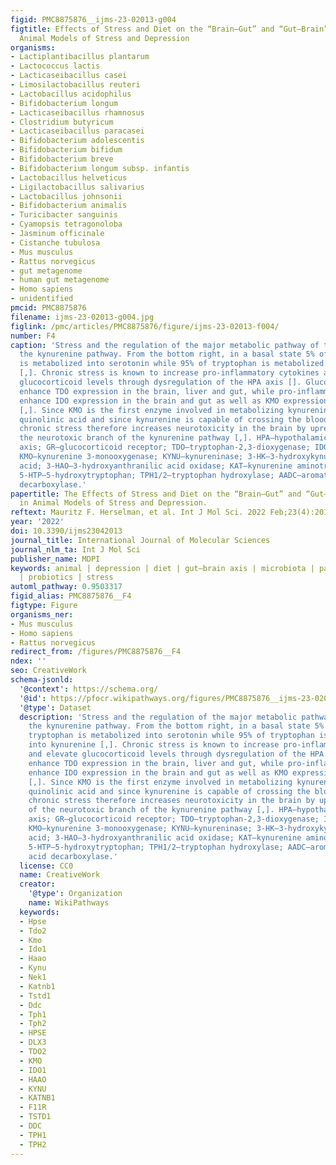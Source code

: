 ```yaml
---
figid: PMC8875876__ijms-23-02013-g004
figtitle: Effects of Stress and Diet on the “Brain–Gut” and “Gut–Brain” Pathways in
  Animal Models of Stress and Depression
organisms:
- Lactiplantibacillus plantarum
- Lactococcus lactis
- Lacticaseibacillus casei
- Limosilactobacillus reuteri
- Lactobacillus acidophilus
- Bifidobacterium longum
- Lacticaseibacillus rhamnosus
- Clostridium butyricum
- Lacticaseibacillus paracasei
- Bifidobacterium adolescentis
- Bifidobacterium bifidum
- Bifidobacterium breve
- Bifidobacterium longum subsp. infantis
- Lactobacillus helveticus
- Ligilactobacillus salivarius
- Lactobacillus johnsonii
- Bifidobacterium animalis
- Turicibacter sanguinis
- Cyamopsis tetragonoloba
- Jasminum officinale
- Cistanche tubulosa
- Mus musculus
- Rattus norvegicus
- gut metagenome
- human gut metagenome
- Homo sapiens
- unidentified
pmcid: PMC8875876
filename: ijms-23-02013-g004.jpg
figlink: /pmc/articles/PMC8875876/figure/ijms-23-02013-f004/
number: F4
caption: 'Stress and the regulation of the major metabolic pathway of tryptophan:
  the kynurenine pathway. From the bottom right, in a basal state 5% of dietary tryptophan
  is metabolized into serotonin while 95% of tryptophan is metabolized into kynurenine
  [,]. Chronic stress is known to increase pro-inflammatory cytokines and elevate
  glucocorticoid levels through dysregulation of the HPA axis []. Glucocorticoids
  enhance TDO expression in the brain, liver and gut, while pro-inflammatory cytokines
  enhance IDO expression in the brain and gut as well as KMO expression in the brain
  [,]. Since KMO is the first enzyme involved in metabolizing kynurenine into neurotoxic
  quinolinic acid and since kynurenine is capable of crossing the blood-brain-barrier,
  chronic stress therefore increases neurotoxicity in the brain by upregulation of
  the neurotoxic branch of the kynurenine pathway [,]. HPA—hypothalamic–pituitary–adrenal
  axis; GR—glucocorticoid receptor; TDO—tryptophan-2,3-dioxygenase; IDO—indolamine-2,3-dioxygenase;
  KMO—kynurenine 3-monooxygenase; KYNU—kynureninase; 3-HK—3-hydroxykynurenine; 3-HAA—3-hydroxyanthranilic
  acid; 3-HAO—3-hydroxyanthranilic acid oxidase; KAT—kynurenine aminotransferases;
  5-HTP—5-hydroxytryptophan; TPH1/2—tryptophan hydroxylase; AADC—aromatic amino acid
  decarboxylase.'
papertitle: The Effects of Stress and Diet on the “Brain–Gut” and “Gut–Brain” Pathways
  in Animal Models of Stress and Depression.
reftext: Mauritz F. Herselman, et al. Int J Mol Sci. 2022 Feb;23(4):2013.
year: '2022'
doi: 10.3390/ijms23042013
journal_title: International Journal of Molecular Sciences
journal_nlm_ta: Int J Mol Sci
publisher_name: MDPI
keywords: animal | depression | diet | gut–brain axis | microbiota | pathways | prebiotics
  | probiotics | stress
automl_pathway: 0.9503317
figid_alias: PMC8875876__F4
figtype: Figure
organisms_ner:
- Mus musculus
- Homo sapiens
- Rattus norvegicus
redirect_from: /figures/PMC8875876__F4
ndex: ''
seo: CreativeWork
schema-jsonld:
  '@context': https://schema.org/
  '@id': https://pfocr.wikipathways.org/figures/PMC8875876__ijms-23-02013-g004.html
  '@type': Dataset
  description: 'Stress and the regulation of the major metabolic pathway of tryptophan:
    the kynurenine pathway. From the bottom right, in a basal state 5% of dietary
    tryptophan is metabolized into serotonin while 95% of tryptophan is metabolized
    into kynurenine [,]. Chronic stress is known to increase pro-inflammatory cytokines
    and elevate glucocorticoid levels through dysregulation of the HPA axis []. Glucocorticoids
    enhance TDO expression in the brain, liver and gut, while pro-inflammatory cytokines
    enhance IDO expression in the brain and gut as well as KMO expression in the brain
    [,]. Since KMO is the first enzyme involved in metabolizing kynurenine into neurotoxic
    quinolinic acid and since kynurenine is capable of crossing the blood-brain-barrier,
    chronic stress therefore increases neurotoxicity in the brain by upregulation
    of the neurotoxic branch of the kynurenine pathway [,]. HPA—hypothalamic–pituitary–adrenal
    axis; GR—glucocorticoid receptor; TDO—tryptophan-2,3-dioxygenase; IDO—indolamine-2,3-dioxygenase;
    KMO—kynurenine 3-monooxygenase; KYNU—kynureninase; 3-HK—3-hydroxykynurenine; 3-HAA—3-hydroxyanthranilic
    acid; 3-HAO—3-hydroxyanthranilic acid oxidase; KAT—kynurenine aminotransferases;
    5-HTP—5-hydroxytryptophan; TPH1/2—tryptophan hydroxylase; AADC—aromatic amino
    acid decarboxylase.'
  license: CC0
  name: CreativeWork
  creator:
    '@type': Organization
    name: WikiPathways
  keywords:
  - Hpse
  - Tdo2
  - Kmo
  - Ido1
  - Haao
  - Kynu
  - Nek1
  - Katnb1
  - Tstd1
  - Ddc
  - Tph1
  - Tph2
  - HPSE
  - DLX3
  - TDO2
  - KMO
  - IDO1
  - HAAO
  - KYNU
  - KATNB1
  - F11R
  - TSTD1
  - DDC
  - TPH1
  - TPH2
---
```

